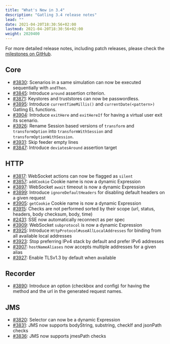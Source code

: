 ```yaml
---
title: "What's New in 3.4"
description: "Gatling 3.4 release notes"
lead: ""
date: 2021-04-20T18:30:56+02:00
lastmod: 2021-04-20T18:30:56+02:00
weight: 2020400
---
```


For more detailed release notes, including patch releases, please check the [milestones on GitHub](https://github.com/gatling/gatling/milestones?state=closed).

## Core

* [#3830](https://github.com/gatling/gatling/issues/3830): Scenarios in a same simulation can now be executed sequentially with `andThen`.
* [#3845](https://github.com/gatling/gatling/issues/3845): Introduce `around` assertion criterion.
* [#3871](https://github.com/gatling/gatling/issues/3871): Keystores and truststores can now be passwordless.
* [#3895](https://github.com/gatling/gatling/issues/3895): Introduce `currentTimeMillis()` and `currentDate(<pattern>)` Gatling EL functions.
* [#3904](https://github.com/gatling/gatling/issues/3904): Introduce `exitHere` and `exitHereIf` for having a virtual user exit its scenario.
* [#3926](https://github.com/gatling/gatling/issues/3926): Rename Session based versions of `transform` and `transformOption` into `transformWithSession` and `transformOptionWithSession`.
* [#3931](https://github.com/gatling/gatling/issues/3931): Skip feeder empty lines
* [#3847](https://github.com/gatling/gatling/issues/3847): Introduce `deviatesAround` assertion target

## HTTP

* [#3817](https://github.com/gatling/gatling/issues/3817): WebSocket actions can now be flagged as `silent`
* [#3857](https://github.com/gatling/gatling/issues/3857): `addCookie` Cookie name is now a dynamic Expression
* [#3897](https://github.com/gatling/gatling/issues/3897): WebSocket `await` timeout is now a dynamic Expression
* [#3899](https://github.com/gatling/gatling/issues/3899): Introduce `ignoreDefaultHeaders` for disabling default headers on a given request
* [#3905](https://github.com/gatling/gatling/issues/3905): `getCookie` Cookie name is now a dynamic Expression
* [#3915](https://github.com/gatling/gatling/issues/3915): Checks are not performed sorted by their scope (url, status, headers, body checksum, body, time)
* [#2431](https://github.com/gatling/gatling/issues/2431): SSE now automatically reconnect as per spec
* [#3909](https://github.com/gatling/gatling/issues/3909): WebSocket `subprotocol` is now a dynamic Expression
* [#3925](https://github.com/gatling/gatling/issues/3925): Introduce `HttpProtocol#useAllLocalAddresses` for binding from all available local addresses
* [#3923](https://github.com/gatling/gatling/issues/3923): Stop preferring IPv4 stack by default and prefer IPv6 addresses
* [#3907](https://github.com/gatling/gatling/issues/3907): `hostNameAliases` now accepts multiple addresses for a given alias
* [#3927](https://github.com/gatling/gatling/issues/3927): Enable TLSv1.3 by default when available

## Recorder

* [#3890](https://github.com/gatling/gatling/issues/3890): Introduce an option (checkbox and config) for having the method and the url in the generated request names.

## JMS

* [#3820](https://github.com/gatling/gatling/issues/3820): Selector can now be a dynamic Expression
* [#3831](https://github.com/gatling/gatling/issues/3831): JMS now supports bodyString, substring, checkIf and jsonPath checks
* [#3836](https://github.com/gatling/gatling/issues/3836): JMS now supports jmesPath checks
